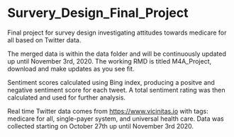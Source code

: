 # Survery_Design_Final_Project
Final project for survey design investigating attitudes towards medicare for all based on Twitter data. 

The merged data is within the data folder and will be continuously updated up until November 3rd, 2020. 
The working RMD is titled M4A_Project, download and make updates as you see fit. 

Sentiment scores calculated using Bing index, producing a positve and negative sentiment score for each tweet. A total sentiment rating was then calculated and used for further analysis. 

Real time Twitter data comes from https://www.vicinitas.io with tags: medicare for all, single-payer system, and universal health care. Data was collected starting on October 27th up until November 3rd 2020.

